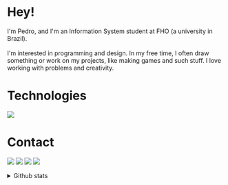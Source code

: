 # Hey!

<p>
I'm Pedro, and I'm an Information System student at FHO (a university in Brazil).<br><br>
I'm interested in programming and design. In my free time, I often draw something or work on my projects, like making games and such stuff.
I love working with problems and creativity. 
</p>

# Technologies
<a href="">
  <img src = "https://skillicons.dev/icons?i=js,html,css,bootstrap,mysql,php,java,gamemakerstudio,cpp,aseprite">
</a>

# Contact
  <a href = "https://www.linkedin.com/in/pedrobarbosa03" target = "_blank"><img src = "https://img.shields.io/badge/LinkedIn-0077B5?style=for-the-badge&logo=linkedin&logoColor=white"></a>
  <a href = "https://peguinm.itch.io/" target = "_blank"><img src = "https://img.shields.io/badge/Itch.io-FA5C5C?style=for-the-badge&logo=itchdotio&logoColor=white"></a>
  <a href = "https://www.instagram.com/peguinm/" target = "_blank"><img src = "https://img.shields.io/badge/Instagram-E4405F?style=for-the-badge&logo=instagram&logoColor=white"></a>
  <a href = "mailto:pedroozorio30@gmail.com" target = "_blank"><img src = "https://img.shields.io/badge/Gmail-D14836?style=for-the-badge&logo=gmail&logoColor=white"></a>

<details>
  <summary>Github stats</summary>
  
  <a href="#">![Github stats](https://github-readme-stats.vercel.app/api?username=peguinm&theme=dracula&count_private=true&hide_border=true&line_height=20)</a>
  <a href="#">![Top Langs](https://github-readme-stats.vercel.app/api/top-langs/?username=peguinm&layout=compact&theme=dracula&count_private=true&hide_border=true)</a>
</details>
